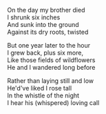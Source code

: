 On the day my brother died\
I shrunk six inches\
And sunk into the ground\
Against its dry roots, twisted

But one year later to the hour\
I grew back, plus six more,\
Like those fields of wildflowers\
He and I wandered long before

Rather than laying still and low\
He'd've liked I rose tall\
In the whistle of the night\
I hear his (whispered) loving call